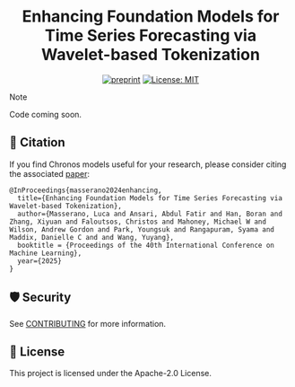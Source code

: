 <div align="center">
  
# Enhancing Foundation Models for Time Series Forecasting via Wavelet-based Tokenization

[![preprint](https://img.shields.io/static/v1?label=arXiv&message=2412.05244&color=B31B1B&logo=arXiv)](https://arxiv.org/abs/2412.05244)
[![License: MIT](https://img.shields.io/badge/License-Apache--2.0-green.svg)](https://opensource.org/licenses/Apache-2.0)

</div>

> [!NOTE]  
> Code coming soon.

## 📝 Citation

If you find Chronos models useful for your research, please consider citing the associated [paper](https://arxiv.org/abs/2403.07815):

```
@InProceedings{masserano2024enhancing,
  title={Enhancing Foundation Models for Time Series Forecasting via Wavelet-based Tokenization},
  author={Masserano, Luca and Ansari, Abdul Fatir and Han, Boran and Zhang, Xiyuan and Faloutsos, Christos and Mahoney, Michael W and Wilson, Andrew Gordon and Park, Youngsuk and Rangapuram, Syama and Maddix, Danielle C and and Wang, Yuyang},
  booktitle = {Proceedings of the 40th International Conference on Machine Learning},
  year={2025}
}
```

## 🛡️ Security

See [CONTRIBUTING](CONTRIBUTING.md#security-issue-notifications) for more information.

## 📃 License

This project is licensed under the Apache-2.0 License.

